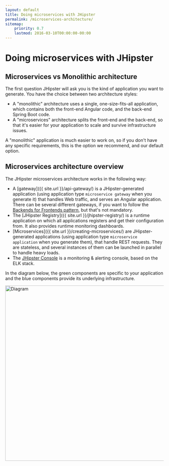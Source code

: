 ```yaml
---
layout: default
title: Doing microservices with JHipster
permalink: /microservices-architecture/
sitemap:
    priority: 0.7
    lastmod: 2016-03-10T00:00:00-00:00
---
```


# <i class="fa fa-sitemap"></i> Doing microservices with JHipster

## <a name="microservices_vs_monolithic"></a> Microservices vs Monolithic architecture

The first question JHipster will ask you is the kind of application you want to generate. You have the choice between two architecture styles:

- A "monolithic" architecture uses a single, one-size-fits-all application, which contains both the front-end Angular code, and the back-end Spring Boot code.
- A "microservices" architecture splits the front-end and the back-end, so that it's easier for your application to scale and survive infrastructure issues.

A "monolithic" application is much easier to work on, so if you don't have any specific requirements, this is the option we recommend, and our default option.

## <a name="overview"></a> Microservices architecture overview

The JHipster microservices architecture works in the following way:

 * A [gateway]({{ site.url }}/api-gateway/) is a JHipster-generated application (using application type `microservice gateway` when you generate it) that handles Web traffic, and serves an Angular application. There can be several different gateways, if you want to follow the [Backends for Frontends pattern](https://www.thoughtworks.com/insights/blog/bff-soundcloud), but that's not mandatory.
 * The [JHipster Registry]({{ site.url }}/jhipster-registry/) is a runtime application on which all applications registers and get their configuration from. It also provides runtime monitoring dashboards.
 * [Microservices]({{ site.url }}/creating-microservices/) are JHipster-generated applications (using application type `microservice application` when you generate them), that handle REST requests. They are stateless, and several instances of them can be launched in parallel to handle heavy loads.
 * The [JHipster Console](https://github.com/jhipster/jhipster-console) is a monitoring & alerting console, based on the ELK stack.

In the diagram below, the green components are specific to your application and the blue components provide its underlying infrastructure.

<img src="{{ site.url }}/images/microservices_architecture_2.png" alt="Diagram" style="width: 930px; height: 558px"/>
